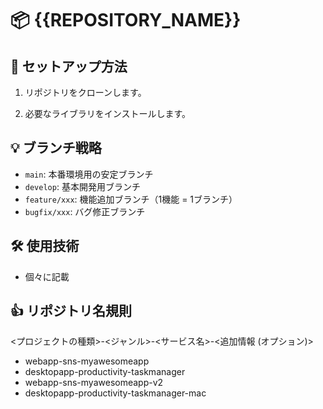 # 📦 {{REPOSITORY_NAME}}

## 🚀 **セットアップ方法**
1. リポジトリをクローンします。

2. 必要なライブラリをインストールします。

## 💡 **ブランチ戦略**
- `main`: 本番環境用の安定ブランチ
- `develop`: 基本開発用ブランチ
- `feature/xxx`: 機能追加ブランチ（1機能 = 1ブランチ）
- `bugfix/xxx`: バグ修正ブランチ

## 🛠️ **使用技術**
- 個々に記載

## 👍 **リポジトリ名規則**
<プロジェクトの種類>-<ジャンル>-<サービス名>-<追加情報 (オプション)>

- webapp-sns-myawesomeapp
- desktopapp-productivity-taskmanager
- webapp-sns-myawesomeapp-v2
- desktopapp-productivity-taskmanager-mac
